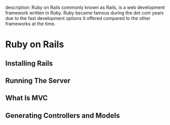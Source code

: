 description: Ruby on Rails commonly known as Rails, is a web development framework written in Ruby. Ruby became famous during the dot com years due to the fast development options it offered compared to the other frameworks at the time.


# Ruby on Rails

## Installing Rails

## Running The Server

## What Is MVC

## Generating Controllers and Models